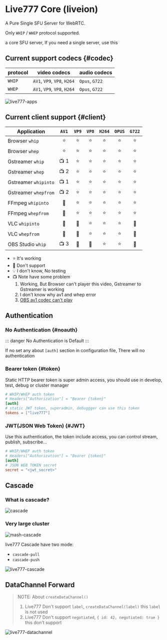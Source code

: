 # Live777 Core (liveion)

A Pure Single SFU Server for WebRTC.

Only `WHIP` / `WHEP` protocol supported.

a core SFU server, If you need a single server, use this

## Current support codecs {#codec}

| protocol | video codecs                | audio codecs   |
| -------- | --------------------------- | -------------- |
| `WHIP`   | `AV1`, `VP9`, `VP8`, `H264` | `Opus`, `G722` |
| `WHEP`   | `AV1`, `VP9`, `VP8`, `H264` | `Opus`, `G722` |

![live777-apps](/live777-apps.excalidraw.svg)

## Current client support {#client}

Application          | `AV1`  | `VP9`  | `VP8`  | `H264` | `OPUS` | `G722` |
------------------   | :----: | :----: | :----: | :----: | :----: | :----: |
Browser `whip`       | :star: | :star: | :star: | :star: | :star: | :star: |
Browser `whep`       | :star: | :star: | :star: | :star: | :star: | :star: |
Gstreamer `whip`     | :tv: 1 | :star: | :star: | :star: | :star: | :star: |
Gstreamer `whep`     | :tv: 2 | :star: | :star: | :star: | :star: | :star: |
Gstreamer `whipinto` | :tv: 1 | :star: | :star: | :star: | :star: | :star: |
Gstreamer `whepfrom` | :tv: 2 | :star: | :star: | :star: | :star: | :star: |
FFmpeg `whipinto`    | :shit: | :star: | :star: | :star: | :star: | :star: |
FFmpeg `whepfrom`    | :shit: | :star: | :star: | :star: | :star: | :star: |
VLC `whipinto`       | :shit: | :shit: | :star: | :star: | :star: | :shit: |
VLC `whepfrom`       | :shit: | :shit: | :star: | :star: | :star: | :shit: |
OBS Studio `whip`    | :tv: 3 | :shit: | :shit: | :star: | :star: | :shit: |

- :star: It's working
- :shit: Don't support
- :bulb: I don't know, No testing
- :tv: Note have some problem
  1. Working, But Browser can't player this video, Gstreamer to Gstreamer is working
  2. I don't know why av1 and whep error
  3. [OBS av1 codec can't play](https://github.com/binbat/live777/issues/169)

## Authentication

### No Authentication {#noauth}

::: danger
No Authentication is Default
:::

If no set any about `[auth]` section in configuration file, There will no authentication

### Bearer token {#token}

Static HTTP bearer token is super admin access, you should use in develop, test, debug or cluster manager

```toml
# WHIP/WHEP auth token
# Headers["Authorization"] = "Bearer {token}"
[auth]
# static JWT token, superadmin, debuggger can use this token
tokens = ["live777"]
```

### JWT(JSON Web Token) {#JWT}

Use this authentication, the token include access, you can control stream, publish, subscribe...

```toml
# WHIP/WHEP auth token
# Headers["Authorization"] = "Bearer {token}"
[auth]
# JSON WEB TOKEN secret
secret = "<jwt_secret>"
```

## Cascade

### What is cascade?

![cascade](/cascade.excalidraw.svg)

### Very large cluster

![mash-cascade](/mash-cascade.excalidraw.svg)

live777 Cascade have two mode:
- `cascade-pull`
- `cascade-push`

![live777-cascade](/live777-cascade.excalidraw.svg)

## DataChannel Forward

> NOTE: About `createDataChannel()`
> 1. Live777 Don't support `label`, `createDataChannel(label)` this `label` is not used
> 2. Live777 Don't support `negotiated`, `{ id: 42, negotiated: true }` this don't support

![live777-datachannel](/live777-datachannel.excalidraw.svg)

